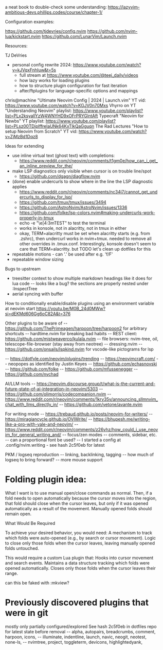 
a neat book to double-check some understanding: <https://lazyvim-ambitious-devs.phillips.codes/course/chapter-1/>

Configuration examples:

<https://github.com/tjdevries/config.nvim>
<https://github.com/nvim-lua/kickstart.nvim>
<https://github.com/LunarVim/Launch.nvim>

Resources:

TJ DeVries

- personal config rewrite 2024: <https://www.youtube.com/watch?v=kJVqxFnhIuw&t=5s>
  - full stream at <https://www.youtube.com/@teej_daily/videos>
  - how lazy works for loading plugins
  - how to structure plugin configuration for fast iteration
  - after/ftplugins for language-specific options and mappings

chris@machine "Ultimate Neovim Config | 2024 | Launch.vim" YT vid: <https://www.youtube.com/watch?v=KGJV0n70Mxs>
Vhyrro on YT "Understanding Neovim" playlist: <https://www.youtube.com/playlist?list=PLx2ksyallYzW4WNYHD9xOFrPRYGlntAft>
Typecraft "Neovim for Newbs" YT playlist: <https://www.youtube.com/playlist?list=PLsz00TDipIffreIaUNk64KxTIkQaGguqn>
The Rad Lectures "How to setup Neovim from Scratch" YT vid: <https://www.youtube.com/watch?v=ZjMzBd1Dqz8>

Ideas for extending

- use inline virtual text (ghost text) with completions:
  - <https://www.reddit.com/r/neovim/comments/t1gm0e/how_can_i_get_an_inline_preview_for_the/>
- make LSP diagnostics only visible when cursor is on trouble line/spot
  - <https://github.com/dgagn/diagflow.nvim>
- (done) enable undercurls to show where in the line the LSP diagnostic applies
  - <https://www.reddit.com/r/neovim/comments/nc34j7/cannot_get_undercurls_to_display_for_lsp/>
  - <https://github.com/tmux/tmux/issues/3494>
  - <https://github.com/AstroNvim/AstroNvim/issues/1336>
  - <https://github.com/folke/lsp-colors.nvim#making-undercurls-work-properly-in-tmux>
  - echo -e "\e[4:3mTEST" to test the terminal
  - works in konsole, not in alacritty, not in tmux in either
  - okay, TERM=alacritty must be set when alacritty starts (e.g. from .zshrc), then undercurl
    works in nvim+tmux. needed to remove all other overrides in .tmux.conf. Interestingly,
    konsole doesn't seem to care that TERM=alacritty. but TODO let's clean up dotfiles for this
- repeatable motions - can '.' be used after e.g. 'f/F'
- repeatable window sizing

Bugs to upstream

- treesitter context to show multiple markdown headings like it does for lua code
  -- looks like a bug? the sections are properly nested under :InspectTree
- aerial syncing with buffer

How to conditionally enable/disable plugins using an environment variable at neovim start
<https://youtu.be/M0B_24d0MWw?si=dEKMd606Gg6oC82A&t=376>

Other plugins to be aware of
-- <https://github.com/ThePrimeagen/harpoon/tree/harpoon2> for arbitrary shortcuts
-- hardtime.nvim for breaking bad habits
-- REST client: <https://github.com/mistweaverco/kulala.nvim>
-- file browsers: nvim-tree, oil, telescope-file-browser (stay away from neotree)
-- dressing.nvim
-- <https://github.com/onsails/lspkind.nvim> for vscode-like pictograms for lsp

-- <https://dotfyle.com/neovim/plugins/trending>
-- <https://neovimcraft.com/>
-- neopopes as identified by Justin Keyes
-- <https://github.com/echasnovski>
-- <https://github.com/folke>
-- <https://github.com/mfussenegger>
-- <https://github.com/nvchad>

AI/LLM tools
-- <https://neovim.discourse.group/t/what-is-the-current-and-future-state-of-ai-integration-in-neovim/5303>
-- <https://github.com/olimorris/codecompanion.nvim>
-- <https://www.reddit.com/r/neovim/comments/1krv35v/announcing_sllmnvim_chat_with_llms_directly_in/>
-- <https://github.com/yetone/avante.nvim>

For writing mode
-- <https://trebaud.github.io/posts/neovim-for-writers/>
-- <https://miragiancycle.github.io/OVIWrite/>
-- <https://bhupesh.me/writing-like-a-pro-with-vale-and-neovim/>
-- <https://www.reddit.com/r/neovim/comments/z26vhz/how_could_i_use_neovim_for_general_writing_and/>
-- focus/zen modes
-- comments, sidebar, etc.
-- can a proportional font be used?
-- I started a config at .config/nvim.writing - see hash 2c5f0eb for latest

PKM / logseq reproduction
-- linking, backlinking, tagging
-- how much of logseq to bring forward?
-- more mouse support

# Folding plugin idea:
What I want is to use manual open/close commands as normal. Then, if a fold
needs to open automatically because the cursor moves into the region, that fold
should close when the cursor leaves, but only if it was opened automatically as
a result of the movement. Manually opened folds should remain open.

What Would Be Required

To achieve your desired behavior, you would need:
    A mechanism to track which folds were auto-opened (e.g., by search or cursor movement).
    Logic to close only those folds when the cursor leaves, leaving manually opened folds untouched.

This would require a custom Lua plugin that:
    Hooks into cursor movement and search events.
    Maintains a data structure tracking which folds were opened automatically.
    Closes only those folds when the cursor leaves their range.

can this be faked with :mkview?

# Previously discovered plugins that were in git

mostly only partially configured/explored
See hash 2c5f0eb in dotfiles repo for latest state before removal
-- alpha, autopairs, breadcrumbs, comment, harpoon, icons,
-- illuminate, indentline, launch, navic, neogit, neotest, none-ls,
-- nvimtree, project, toggleterm, devicons, highlightedyank,
